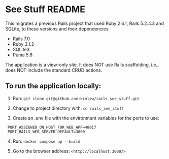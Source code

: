 # See Stuff README

This migrates a previous Rails project that used Ruby 2.6.1, Rails 5.2.4.3 and SQLite, to these versions and their dependencies:

- Rails 7.0
- Ruby 3.1.2
- SQLite3
- Puma 5.6

The application is a view-only site. It does NOT use Rails scaffolding, i.e., does NOT include the standard CRUD actions.

## To run the application locally:

1. Run: `git clone git@github.com:kimlew/rails_see_stuff.git`

2. Change to project directory with: `cd rails_see_stuff`

3. Create an .env file with the environment variables for the ports to use:

  ```
   PORT_ASSIGNED_ON_HOST_FOR_WEB_APP=48017
   PORT_RAILS_WEB_SERVER_DEFAULT=3000
  ```

4. Run: `docker compose up --build`

5. Go to the browser address: `<http://localhost:3000/>`
